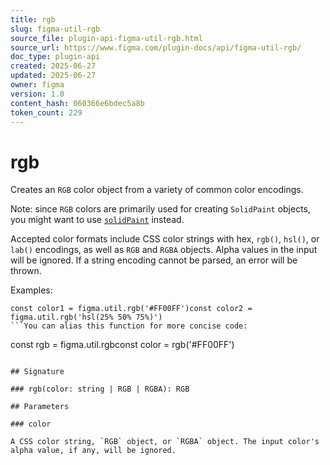 ```yaml
---
title: rgb
slug: figma-util-rgb
source_file: plugin-api-figma-util-rgb.html
source_url: https://www.figma.com/plugin-docs/api/figma-util-rgb/
doc_type: plugin-api
created: 2025-06-27
updated: 2025-06-27
owner: figma
version: 1.0
content_hash: 060366e6bdec5a8b
token_count: 229
---
```

# rgb

Creates an `RGB` color object from a variety of common color encodings.

Note: since `RGB` colors are primarily used for creating `SolidPaint` objects, you might want to use [`solidPaint`](/plugin-docs/api/properties/figma-util-solidpaint/)
 instead.

Accepted color formats include CSS color strings with hex, `rgb()`, `hsl()`, or `lab()` encodings, as well as `RGB` and `RGBA` objects. Alpha values in the input will be ignored. If a string encoding cannot be parsed, an error will be thrown.

Examples:

```
const color1 = figma.util.rgb('#FF00FF')const color2 = figma.util.rgb('hsl(25% 50% 75%)')
```You can alias this function for more concise code:

```
const rgb = figma.util.rgbconst color = rgb('#FF00FF')
```

## Signature

### rgb(color: string | RGB | RGBA): RGB

## Parameters

### color

A CSS color string, `RGB` object, or `RGBA` object. The input color's alpha value, if any, will be ignored.
